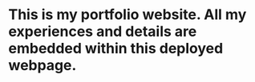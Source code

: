 # This is my portfolio website. All my experiences and details are embedded within this deployed webpage.
